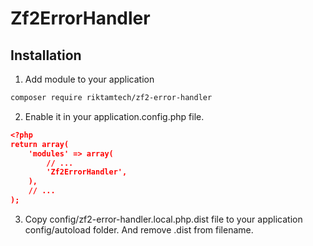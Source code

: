 Zf2ErrorHandler
===============

Installation
------------
1) Add module to your application
```bash
composer require riktamtech/zf2-error-handler
```

2) Enable it in your application.config.php file.

```json
<?php
return array(
    'modules' => array(
        // ...
        'Zf2ErrorHandler',
    ),
    // ...
);
```

3) Copy config/zf2-error-handler.local.php.dist file to your application config/autoload folder. And remove .dist from filename.


